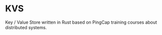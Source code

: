 # KVS
Key / Value Store written in Rust based on PingCap training courses about distributed systems.
